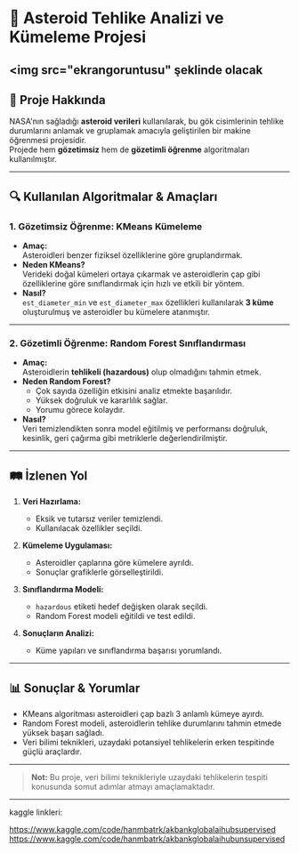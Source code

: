 # 🚀 Asteroid Tehlike Analizi ve Kümeleme Projesi

<img src="ekrangoruntusu" şeklinde olacak
---

## 📝 Proje Hakkında
NASA'nın sağladığı **asteroid verileri** kullanılarak, bu gök cisimlerinin tehlike durumlarını anlamak ve gruplamak amacıyla geliştirilen bir makine öğrenmesi projesidir.  
Projede hem **gözetimsiz** hem de **gözetimli öğrenme** algoritmaları kullanılmıştır.

---

## 🔍 Kullanılan Algoritmalar & Amaçları

### 1. Gözetimsiz Öğrenme: **KMeans Kümeleme**

- **Amaç:**  
Asteroidleri benzer fiziksel özelliklerine göre gruplandırmak.  
- **Neden KMeans?**  
Verideki doğal kümeleri ortaya çıkarmak ve asteroidlerin çap gibi özelliklerine göre sınıflandırmak için hızlı ve etkili bir yöntem.  
- **Nasıl?**  
`est_diameter_min` ve `est_diameter_max` özellikleri kullanılarak **3 küme** oluşturulmuş ve asteroidler bu kümelere atanmıştır.

---

### 2. Gözetimli Öğrenme: **Random Forest Sınıflandırması**

- **Amaç:**  
Asteroidlerin **tehlikeli (hazardous)** olup olmadığını tahmin etmek.  
- **Neden Random Forest?**  
  - Çok sayıda özelliğin etkisini analiz etmekte başarılıdır.  
  - Yüksek doğruluk ve kararlılık sağlar.  
  - Yorumu görece kolaydır.  
- **Nasıl?**  
Veri temizlendikten sonra model eğitilmiş ve performansı doğruluk, kesinlik, geri çağırma gibi metriklerle değerlendirilmiştir.

---

## 🛤️ İzlenen Yol

1. **Veri Hazırlama:**  
   - Eksik ve tutarsız veriler temizlendi.  
   - Kullanılacak özellikler seçildi.  

2. **Kümeleme Uygulaması:**  
   - Asteroidler çaplarına göre kümelere ayrıldı.  
   - Sonuçlar grafiklerle görselleştirildi.  

3. **Sınıflandırma Modeli:**  
   - `hazardous` etiketi hedef değişken olarak seçildi.  
   - Random Forest modeli eğitildi ve test edildi.  

4. **Sonuçların Analizi:**  
   - Küme yapıları ve sınıflandırma başarısı yorumlandı.

---

## 📊 Sonuçlar & Yorumlar

- KMeans algoritması asteroidleri çap bazlı 3 anlamlı kümeye ayırdı.  
- Random Forest modeli, asteroidlerin tehlike durumlarını tahmin etmede yüksek başarı sağladı.  
- Veri bilimi teknikleri, uzaydaki potansiyel tehlikelerin erken tespitinde güçlü araçlardır.


---

> **Not:** Bu proje, veri bilimi teknikleriyle uzaydaki tehlikelerin tespiti konusunda somut adımlar atmayı amaçlamaktadır.

---
kaggle linkleri:

https://www.kaggle.com/code/hanmbatrk/akbankglobalaihubsupervised
https://www.kaggle.com/code/hanmbatrk/akbankglobalaihubunsupervised



